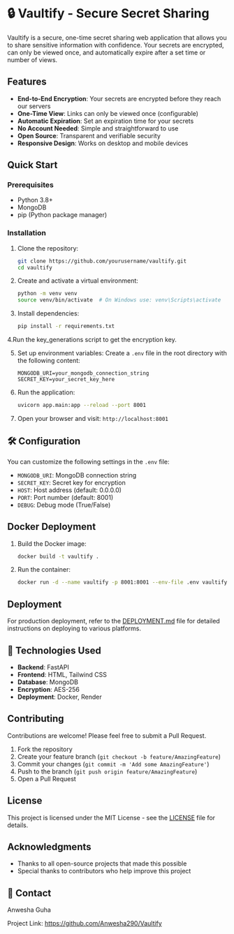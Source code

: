 # 🔒 Vaultify - Secure Secret Sharing

Vaultify is a secure, one-time secret sharing web application that allows you to share sensitive information with confidence. Your secrets are encrypted, can only be viewed once, and automatically expire after a set time or number of views.

##  Features

- **End-to-End Encryption**: Your secrets are encrypted before they reach our servers
- **One-Time View**: Links can only be viewed once (configurable)
- **Automatic Expiration**: Set an expiration time for your secrets
- **No Account Needed**: Simple and straightforward to use
- **Open Source**: Transparent and verifiable security
- **Responsive Design**: Works on desktop and mobile devices

##  Quick Start

### Prerequisites

- Python 3.8+
- MongoDB
- pip (Python package manager)

### Installation

1. Clone the repository:
   ```bash
   git clone https://github.com/yourusername/vaultify.git
   cd vaultify
   ```

2. Create and activate a virtual environment:
   ```bash
   python -m venv venv
   source venv/bin/activate  # On Windows use: venv\Scripts\activate
   ```

3. Install dependencies:
   ```bash
   pip install -r requirements.txt
   ```

4.Run the key_generations script to get the encryption key.

5. Set up environment variables:
   Create a `.env` file in the root directory with the following content:
   ```
   MONGODB_URI=your_mongodb_connection_string
   SECRET_KEY=your_secret_key_here
   ```

6. Run the application:
   ```bash
   uvicorn app.main:app --reload --port 8001
   ```

7. Open your browser and visit: `http://localhost:8001`

## 🛠️ Configuration

You can customize the following settings in the `.env` file:

- `MONGODB_URI`: MongoDB connection string
- `SECRET_KEY`: Secret key for encryption
- `HOST`: Host address (default: 0.0.0.0)
- `PORT`: Port number (default: 8001)
- `DEBUG`: Debug mode (True/False)

##  Docker Deployment

1. Build the Docker image:
   ```bash
   docker build -t vaultify .
   ```

2. Run the container:
   ```bash
   docker run -d --name vaultify -p 8001:8001 --env-file .env vaultify
   ```

##  Deployment

For production deployment, refer to the [DEPLOYMENT.md](DEPLOYMENT.md) file for detailed instructions on deploying to various platforms.

## 🔧 Technologies Used

- **Backend**: FastAPI
- **Frontend**: HTML, Tailwind CSS
- **Database**: MongoDB
- **Encryption**: AES-256
- **Deployment**: Docker, Render

## Contributing

Contributions are welcome! Please feel free to submit a Pull Request.

1. Fork the repository
2. Create your feature branch (`git checkout -b feature/AmazingFeature`)
3. Commit your changes (`git commit -m 'Add some AmazingFeature'`)
4. Push to the branch (`git push origin feature/AmazingFeature`)
5. Open a Pull Request

## License

This project is licensed under the MIT License - see the [LICENSE](LICENSE) file for details.

##  Acknowledgments

- Thanks to all open-source projects that made this possible
- Special thanks to contributors who help improve this project

## 📧 Contact

Anwesha Guha

Project Link: https://github.com/Anwesha290/Vaultify
